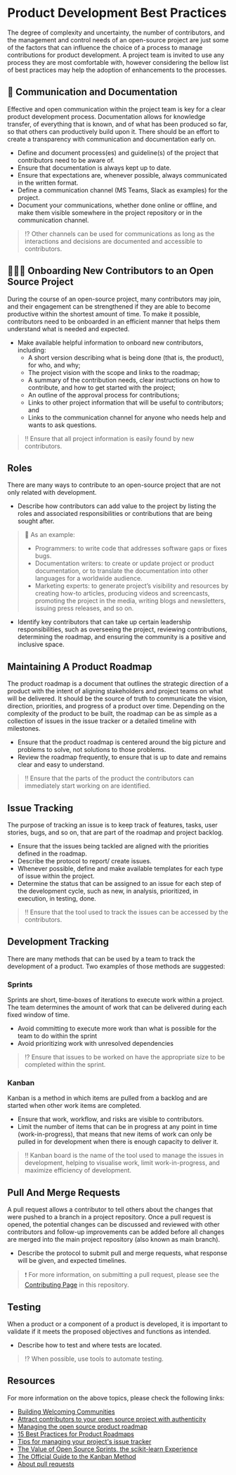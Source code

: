 # Product Development Best Practices

The degree of complexity and uncertainty, the number of contributors, and the management and control needs of an open-source project are just some of the factors that can influence the choice of a process to manage contributions for product development. A project team is invited to use any process they are most comfortable with, however considering the bellow list of best practices may help the adoption of enhancements to the processes. 

## 📝 Communication and Documentation 

Effective and open communication within the project team is key for a clear product development process. Documentation allows for knowledge transfer, of everything that is known, and of what has been produced so far, so that others can productively build upon it. There should be an effort to create a transparency with communication and documentation early on.

- Define and document process(es) and guideline(s) of the project that contributors need to be aware of.
- Ensure that documentation is always kept up to date.
- Ensure that expectations are, whenever possible, always communicated in the written format.
- Define a communication channel (MS Teams, Slack as examples) for the project.
- Document your communications, whether done online or offline, and make them visible somewhere in the project repository or in the communication channel.

> :interrobang: Other channels can be used for communications as long as the interactions and decisions are documented and accessible to contributors.

## 👩🏽‍💻 Onboarding New Contributors to an Open Source Project

During the course of an open-source project, many contributors may join, and their engagement can be strengthened if they are able to become productive within the shortest amount of time. To make it possible, contributors need to be onboarded in an efficient manner that helps them understand what is needed and expected.

- Make available helpful information to onboard new contributors, including:
  - A short version describing what is being done (that is, the product), for who, and why;
  - The project vision with the scope and links to the roadmap;
  - A summary of the contribution needs, clear instructions on how to contribute, and how to get started with the project;
  - An outline of the approval process for contributions;
  - Links to other project information that will be useful to contributors; and
  - Links to the communication channel for anyone who needs help and wants to ask questions.

> :bangbang: Ensure that all project information is easily found by new contributors.

## Roles

There are many ways to contribute to an open-source project that are not only related with development.

- Describe how contributors can add value to the project by listing the roles and associated responsibilities or contributions that are being sought after.
> :memo: As an example:
> - Programmers: to write code that addresses software gaps or fixes bugs.
> - Documentation writers: to create or update project or product documentation, or to translate the documentation into other languages for a worldwide audience.
> - Marketing experts: to generate project’s visibility and resources by creating how-to articles, producing videos and screencasts, promoting the project in the media, writing blogs and newsletters, issuing press releases, and so on.
- Identify key contributors that can take up certain leadership responsibilities, such as overseeing the project, reviewing contributions, determining the roadmap, and ensuring the community is a positive and inclusive space.

## Maintaining A Product Roadmap

The product roadmap is a document that outlines the strategic direction of a product with the intent of aligning stakeholders and project teams on what will be delivered. It should be the source of truth to communicate the vision, direction, priorities, and progress of a product over time. Depending on the complexity of the product to be built, the roadmap can be as simple as a collection of issues in the issue tracker or a detailed timeline with milestones.

- Ensure that the product roadmap is centered around the big picture and problems to solve, not solutions to those problems.
- Review the roadmap frequently, to ensure that is up to date and remains clear and easy to understand.

> :bangbang: Ensure that the parts of the product the contributors can immediately start working on are identified.

## Issue Tracking

The purpose of tracking an issue is to keep track of features, tasks, user stories, bugs, and so on, that are part of the roadmap and project backlog.

- Ensure that the issues being tackled are aligned with the priorities defined in the roadmap.
- Describe the protocol to report/ create issues.
- Whenever possible, define and make available templates for each type of issue within the project.
- Determine the status that can be assigned to an issue for each step of the development cycle, such as new, in analysis, prioritized, in execution, in testing, done.

> :bangbang: Ensure that the tool used to track the issues can be accessed by the contributors.

## Development Tracking

There are many methods that can be used by a team to track the development of a product. Two examples of those methods are suggested: 

### Sprints

Sprints are short, time-boxes of iterations to execute work within a project. The team determines the amount of work that can be delivered during each fixed window of time.

- Avoid committing to execute more work than what is possible for the team to do within the sprint
- Avoid prioritizing work with unresolved dependencies

> :interrobang: Ensure that issues to be worked on have the appropriate size to be completed within the sprint.

### Kanban

Kanban is a method in which items are pulled from a backlog and are started when other work items are completed.

-	Ensure that work, workflow, and risks are visible to contributors.
-	Limit the number of items that can be in progress at any point in time (work-in-progress), that means that new items of work can only be pulled in for development when there is enough capacity to deliver it.

> :bangbang: Kanban board is the name of the tool used to manage the issues in development, helping to visualise work, limit work-in-progress, and maximize efficiency of development.

## Pull And Merge Requests

A pull request allows a contributor to tell others about the changes that were pushed to a branch in a project repository. Once a pull request is opened, the potential changes can be discussed and reviewed with other contributors and follow-up improvements can be added before all changes are merged into the main project repository (also known as main branch). 

- Describe the protocol to submit pull and merge requests, what response will be given, and expected timelines.

> :heavy_exclamation_mark: For more information, on submitting a pull request, please see the [Contributing Page](https://github.com/WorldHealthOrganization/open-source-communication-channel/blob/main/CONTRIBUTING.md) in this repository.

## Testing

When a product or a component of a product is developed, it is important to validate if it meets the proposed objectives and functions as intended.

- Describe how to test and where tests are located.

> :interrobang: When possible, use tools to automate testing.

## Resources
For more information on the above topics, please check the following links:
- [Building Welcoming Communities](https://opensource.guide/building-community/)
- [Attract contributors to your open source project with authenticity](https://opensource.com/article/22/6/attract-contributors-open-source-project)
- [Managing the open source product roadmap](https://opensource.com/article/21/9/open-source-product-roadmap)
- [15 Best Practices for Product Roadmaps](https://terem.tech/15-best-practices-for-product-roadmaps/)
- [Tips for managing your project's issue tracker](https://opensource.com/life/16/7/how-take-your-projects-github-issues-good-great)
- [The Value of Open Source Sprints, the scikit-learn Experience](https://blog.scikit-learn.org/events/sprints-value/)
- [The Official Guide to the Kanban Method](https://kanban.university/kanban-guide/#kanban-method)
- [About pull requests](https://docs.github.com/en/pull-requests/collaborating-with-pull-requests/proposing-changes-to-your-work-with-pull-requests/about-pull-requests)
